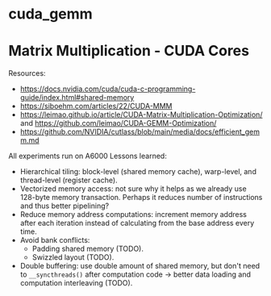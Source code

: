 # cuda_gemm

# Matrix Multiplication - CUDA Cores

Resources:
- https://docs.nvidia.com/cuda/cuda-c-programming-guide/index.html#shared-memory
- https://siboehm.com/articles/22/CUDA-MMM
- https://leimao.github.io/article/CUDA-Matrix-Multiplication-Optimization/ and https://github.com/leimao/CUDA-GEMM-Optimization/
- https://github.com/NVIDIA/cutlass/blob/main/media/docs/efficient_gemm.md

All experiments run on A6000
Lessons learned:

- Hierarchical tiling: block-level (shared memory cache), warp-level, and thread-level (register cache).
- Vectorized memory access: not sure why it helps as we already use 128-byte memory transaction. Perhaps it reduces number of instructions and thus better pipelining?
- Reduce memory address computations: increment memory address after each iteration instead of calculating from the base address every time.
- Avoid bank conflicts:
  - Padding shared memory (TODO).
  - Swizzled layout (TODO).
- Double buffering: use double amount of shared memory, but don't need to `__syncthreads()` after computation code -> better data loading and computation interleaving (TODO).
